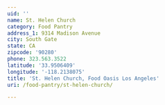 ```yaml
---
uid: ''
name: St. Helen Church
category: Food Pantry
address_1: 9314 Madison Avenue
city: South Gate
state: CA
zipcode: '90280'
phone: 323.563.3522
latitude: '33.9506409'
longitude: '-118.2138075'
title: 'St. Helen Church, Food Oasis Los Angeles'
uri: /food-pantry/st-helen-church/

---
```

